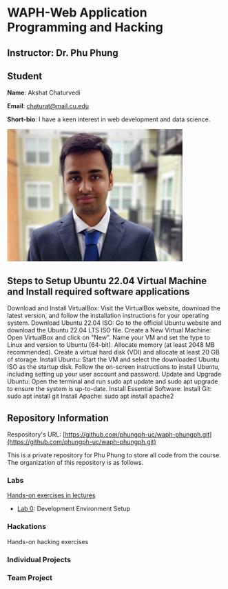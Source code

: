 # WAPH-Web Application Programming and Hacking

## Instructor: Dr. Phu Phung

## Student

**Name**: Akshat Chaturvedi

**Email**: chaturat@mail.cu.edu

**Short-bio**: I have a keen interest in web development and data science.

![Akshat's headshot](images/Headshot.jpg)
## Steps to Setup Ubuntu 22.04 Virtual Machine and Install required software applications
Download and Install VirtualBox: Visit the VirtualBox website, download the latest version, and follow the installation instructions for your operating system.
Download Ubuntu 22.04 ISO: Go to the official Ubuntu website and download the Ubuntu 22.04 LTS ISO file.
Create a New Virtual Machine:
Open VirtualBox and click on "New".
Name your VM and set the type to Linux and version to Ubuntu (64-bit).
Allocate memory (at least 2048 MB recommended).
Create a virtual hard disk (VDI) and allocate at least 20 GB of storage.
Install Ubuntu:
Start the VM and select the downloaded Ubuntu ISO as the startup disk.
Follow the on-screen instructions to install Ubuntu, including setting up your user account and password.
Update and Upgrade Ubuntu:
Open the terminal and run sudo apt update and sudo apt upgrade to ensure the system is up-to-date.
Install Essential Software:
Install Git: sudo apt install git
Install Apache: sudo apt install apache2

## Repository Information

Respository's URL: [https://github.com/phungph-uc/waph-phungph.git](https://github.com/phungph-uc/waph-phungph.git)

This is a private repository for Phu Phung to store all code from the course. The organization of this repository is as follows.

### Labs 

[Hands-on exercises in lectures](labs) 

  - [Lab 0](labs/lab0): Development Environment Setup 

### Hackations

Hands-on hacking exercises

### Individual Projects

### Team Project
